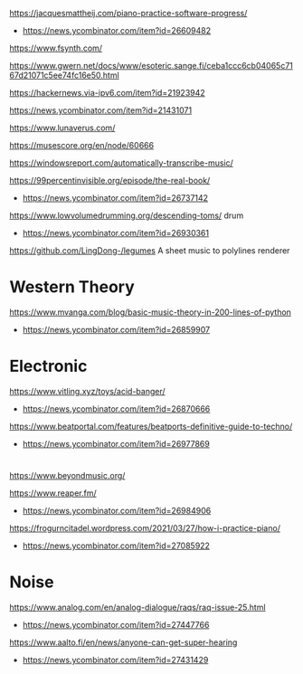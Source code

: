 https://jacquesmattheij.com/piano-practice-software-progress/
* https://news.ycombinator.com/item?id=26609482

https://www.fsynth.com/

https://www.gwern.net/docs/www/esoteric.sange.fi/ceba1ccc6cb04065c7167d21071c5ee74fc16e50.html

https://hackernews.via-ipv6.com/item?id=21923942

https://news.ycombinator.com/item?id=21431071

https://www.lunaverus.com/

https://musescore.org/en/node/60666

https://windowsreport.com/automatically-transcribe-music/

https://99percentinvisible.org/episode/the-real-book/
* https://news.ycombinator.com/item?id=26737142

https://www.lowvolumedrumming.org/descending-toms/ drum
* https://news.ycombinator.com/item?id=26930361

https://github.com/LingDong-/legumes A sheet music to polylines renderer

# Western Theory
https://www.mvanga.com/blog/basic-music-theory-in-200-lines-of-python
* https://news.ycombinator.com/item?id=26859907

# Electronic

https://www.vitling.xyz/toys/acid-banger/
* https://news.ycombinator.com/item?id=26870666

https://www.beatportal.com/features/beatports-definitive-guide-to-techno/
* https://news.ycombinator.com/item?id=26977869

#
https://www.beyondmusic.org/

https://www.reaper.fm/
* https://news.ycombinator.com/item?id=26984906

https://frogurncitadel.wordpress.com/2021/03/27/how-i-practice-piano/
* https://news.ycombinator.com/item?id=27085922


# Noise
https://www.analog.com/en/analog-dialogue/raqs/raq-issue-25.html
* https://news.ycombinator.com/item?id=27447766

https://www.aalto.fi/en/news/anyone-can-get-super-hearing
* https://news.ycombinator.com/item?id=27431429
